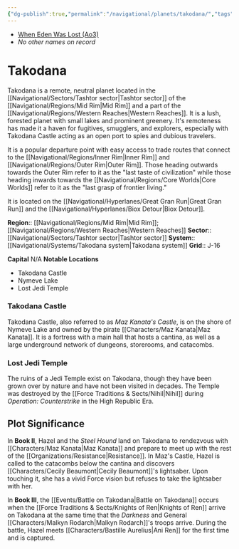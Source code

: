 ```yaml
---
{"dg-publish":true,"permalink":"/navigational/planets/takodana/","tags":["map","planet","midrim","western","tashtor","takodanasystem","greatgranrun","biox"],"noteIcon":"saber1"}
---
```


- [When Eden Was Lost (Ao3)](https://archiveofourown.org/works/19334440/chapters/45992584)
- *No other names on record* 
# Takodana

Takodana is a remote, neutral planet located in the [[Navigational/Sectors/Tashtor sector\|Tashtor sector]] of the [[Navigational/Regions/Mid Rim\|Mid Rim]] and a part of the [[Navigational/Regions/Western Reaches\|Western Reaches]]. It is a lush, forested planet with small lakes and prominent greenery. It's remoteness has made it a haven for fugitives, smugglers, and explorers, especially with Takodana Castle acting as an open port to spies and dubious travelers. 

It is a popular departure point with easy access to trade routes that connect to the [[Navigational/Regions/Inner Rim\|Inner Rim]] and [[Navigational/Regions/Outer Rim\|Outer Rim]]. Those heading outwards towards the Outer Rim refer to it as the "last taste of civilization" while those heading inwards towards the [[Navigational/Regions/Core Worlds\|Core Worlds]] refer to it as the "last grasp of frontier living." 

It is located on the [[Navigational/Hyperlanes/Great Gran Run\|Great Gran Run]] and the [[Navigational/Hyperlanes/Biox Detour\|Biox Detour]]. 

**Region**::  [[Navigational/Regions/Mid Rim\|Mid Rim]]; [[Navigational/Regions/Western Reaches\|Western Reaches]]
**Sector**::  [[Navigational/Sectors/Tashtor sector\|Tashtor sector]]
**System**::  [[Navigational/Systems/Takodana system\|Takodana system]]
**Grid**::  J-16

**Capital** N/A
**Notable Locations**
- Takodana Castle
- Nymeve Lake
- Lost Jedi Temple

### Takodana Castle

Takodana Castle, also referred to as *Maz Kanata's Castle*, is on the shore of Nymeve Lake and owned by the pirate [[Characters/Maz Kanata\|Maz Kanata]]. It is a fortress with a main hall that hosts a cantina, as well as a large underground network of dungeons, storerooms, and catacombs.
### Lost Jedi Temple

The ruins of a Jedi Temple exist on Takodana, though they have been grown over by nature and have not been visited in decades. The Temple was destroyed by the [[Force Traditions & Sects/Nihil\|Nihil]] during *Operation: Counterstrike* in the High Republic Era. 

## Plot Significance

In **Book II**, Hazel and the *Steel Hound* land on Takodana to rendezvous with [[Characters/Maz Kanata\|Maz Kanata]] and prepare to meet up with the rest of the [[Organizations/Resistance\|Resistance]]. In Maz's Castle, Hazel is called to the catacombs below the cantina and discovers [[Characters/Cecily Beaumont\|Cecily Beaumont]]'s lightsaber. Upon touching it, she has a vivid Force vision but refuses to take the lightsaber with her.

In **Book III**, the [[Events/Battle on Takodana\|Battle on Takodana]] occurs when the [[Force Traditions & Sects/Knights of Ren\|Knights of Ren]] arrive on Takodana at the same time that the *Darkness* and General [[Characters/Malkyn Rodarch\|Malkyn Rodarch]]'s troops arrive. During the battle, Hazel meets [[Characters/Bastille Aurelius\|Ani Ren]] for the first time and is captured.